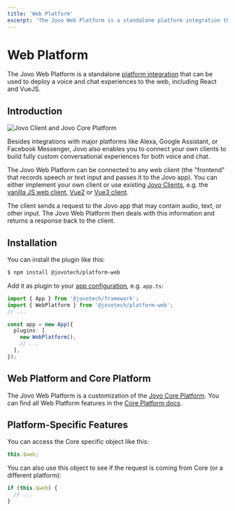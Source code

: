 ```yaml
---
title: 'Web Platform'
excerpt: 'The Jovo Web Platform is a standalone platform integration that can be used to deploy a voice and chat experiences to the web, including React and VueJS.'
---
```


# Web Platform

The Jovo Web Platform is a standalone [platform integration](https://www.jovo.tech/docs/platforms) that can be used to deploy a voice and chat experiences to the web, including React and VueJS.

## Introduction

![Jovo Client and Jovo Core Platform](https://github.com/jovotech/jovo-framework/raw/master/jovo-platforms/jovo-platform-core/img/jovo-client-platform-communication.png 'How Jovo Web Platform communicates with web clients')

Besides integrations with major platforms like Alexa, Google Assistant, or Facebook Messenger, Jovo also enables you to connect your own clients to build fully custom conversational experiences for both voice and chat.

The Jovo Web Platform can be connected to any web client (the "frontend" that records speech or text input and passes it to the Jovo app). You can either implement your own client or use existing [Jovo Clients](https://www.jovo.tech/docs/clients), e.g. the [vanilla JS web client](https://www.jovo.tech/marketplace/client-web), [Vue2](https://www.jovo.tech/marketplace/client-web-vue2) or [Vue3 client](https://www.jovo.tech/marketplace/client-web-vue3).

The client sends a request to the Jovo app that may contain audio, text, or other input. The Jovo Web Platform then deals with this information and returns a response back to the client.

## Installation

You can install the plugin like this:

```sh
$ npm install @jovotech/platform-web
```

Add it as plugin to your [app configuration](https://www.jovo.tech/docs/app-config), e.g. `app.ts`:

```typescript
import { App } from '@jovotech/framework';
import { WebPlatform } from '@jovotech/platform-web';
// ...

const app = new App({
  plugins: [
    new WebPlatform(),
    // ...
  ],
});
```

## Web Platform and Core Platform

The Jovo Web Platform is a customization of the [Jovo Core Platform](https://www.jovo.tech/marketplace/platform-core). You can find all Web Platform features in the [Core Platform docs](https://www.jovo.tech/marketplace/client-web).

## Platform-Specific Features

You can access the Core specific object like this:

```typescript
this.$web;
```

You can also use this object to see if the request is coming from Core (or a different platform):

```typescript
if (this.$web) {
  // ...
}
```
